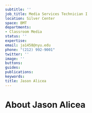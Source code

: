 ```yaml
---
subtitle: ''
job_title: Media Services Technician I
location: Silver Center
space: BMT
departments:
- Classroom Media
status: ''
expertise: 
email: ja1458@nyu.edu
phone: "(212) 992-9001"
twitter: ''
image: ''
buttons: 
guides: 
publications: 
keywords: 
title: Jason Alicea
---
```


# About Jason Alicea